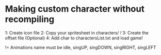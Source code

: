 # Making custom character without recompiling

1: Create icon file
2: Copy your spritesheet in characters/ *!*
3: Create the offset file (Optional)
4: Add char to charactersList.txt and load game!

!= Animations name must be idle, singUP, singDOWN, singRIGHT, singLEFT

